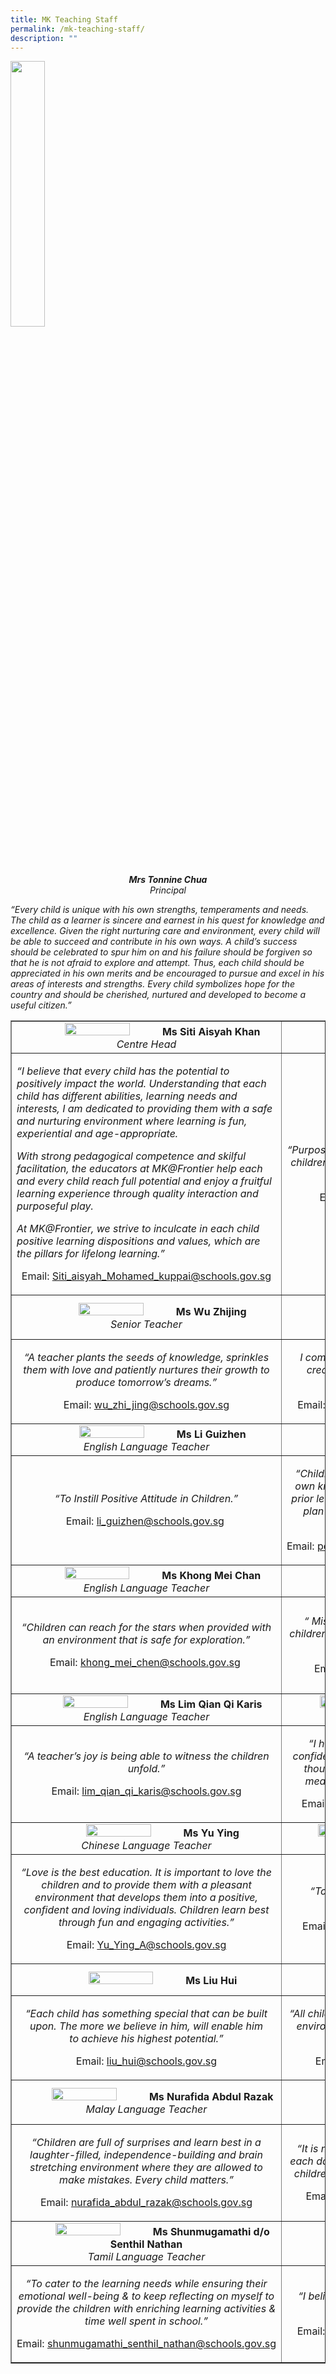 ```yaml
---
title: MK Teaching Staff
permalink: /mk-teaching-staff/
description: ""
---
```

<img style="width: 33%;" src="/images/ts1.jpg" />
<p style="text-align: center;"><em><strong>Mrs Tonnine Chua</strong><br /></em><em>Principal</em></p>
<p><em>&ldquo;Every child is unique with his own strengths, temperaments and needs.&nbsp; The child as a learner is sincere and earnest in his quest for knowledge and excellence. Given the right nurturing care and environment, every child will be able to succeed and contribute in his own ways. A child&rsquo;s success should be celebrated to spur him on and his failure should be forgiven so that he is not afraid to explore and attempt. Thus, each child should be appreciated in his own merits and&nbsp;be encouraged to pursue and excel in his areas of interests and strengths. Every child symbolizes hope for the country and should be cherished, nurtured and developed to become a useful citizen.&rdquo;</em></p>
<table style="border-collapse: collapse; width: 100%;" border="1">
<tbody>
<tr>
<td style="width: 33.3333%; text-align: center;"><img style="width: 50%;" src="/images/ts2.jpg"><strong>Ms Siti Aisyah Khan<br /></strong><em>Centre Head</em></td>
<td style="width: 33.3333%; text-align: center;"><img style="width: 50%;" src="/images/ts3.jpg"><strong>Ms Yang Kai Ying<br /></strong><em>Level Head</em></td>
<td style="width: 33.3333%; text-align: center;"><img style="width: 50%;" src="/images/ts4.jpg"><strong>Ms Nur Afiqah Mohd Ali<br /></strong><em>Senior Teacher</em></td>
</tr>
<tr>
<td style="width: 33.3333%;">
<p><em>&ldquo;I believe that every child has the potential to positively impact the world. Understanding that each child has different abilities, learning needs and interests, I am dedicated to providing them with a safe and nurturing environment where learning is fun, experiential and age-appropriate.&nbsp;&nbsp;</em></p>
<p><em>With strong pedagogical competence and skilful facilitation, the educators at MK@Frontier help each and every child reach full potential and enjoy a fruitful learning experience through quality interaction and purposeful play.</em></p>
<p><em>At MK@Frontier, we strive to inculcate in each child positive learning dispositions and values, which are the pillars for lifelong learning.&rdquo;</em></p>
<p style="text-align: center;">Email:&nbsp;<a href="mailto:Siti_aisyah_Mohamed_kuppai@schools.gov.sg">Siti_aisyah_Mohamed_kuppai@schools.gov.sg</a></p>
</td>
<td style="width: 33.3333%;">
<p style="text-align: center;"><em>&ldquo;Purposeful play should be the basis of learning as children are actively involved in constructing their own knowledge.&rdquo;</em></p>
<p style="text-align: center;">Email:&nbsp;<a href="mailto:yang_kai_ying@schools.gov.sg">yang_kai_ying@schools.gov.sg</a></p>
</td>
<td style="width: 33.3333%;">
<p style="text-align: center;"><em>&ldquo;I believe that children learn best when they are having fun playing! &ldquo;Play is the highest form of research&rdquo; &ndash; Albert Einstein&rdquo;</em></p>
<p style="text-align: center;">Email:&nbsp;<a href="mailto:nur_afiqah_mohd_ali@schools.gov.sg">nur_afiqah_mohd_ali@schools.gov.sg</a></p>
</td>
</tr>
<tr>
<td style="width: 33.3333%; text-align: center;"><img style="width: 50%;" src="/images/ts5.jpg"><strong>Ms Wu Zhijing<br /></strong><em>Senior Teacher</em></td>
<td style="width: 33.3333%; text-align: center;"><img style="width: 50%;" src="/images/ts6.jpg"><strong>Ms Nursyura Binte Supari<br /></strong><em>English Language Teacher</em></td>
<td style="width: 33.3333%; text-align: center;"><img style="width: 50%;" src="/images/ts7.jpg"><strong>Ms Cindy Peck Xin Ying<br /></strong><em>English Language Teacher</em></td>
</tr>
<tr>
<td style="width: 33.3333%; text-align: center;">
<p><em>&ldquo;A teacher plants the seeds of knowledge, sprinkles them with love and patiently nurtures their growth to produce tomorrow&rsquo;s dreams.&rdquo;</em></p>
<p>Email:&nbsp;<a href="mailto:wu_zhi_jing@schools.gov.sg">wu_zhi_jing@schools.gov.sg</a></p>
</td>
<td style="width: 33.3333%; text-align: center;">
<p><em>I come to school every day looking forward to creating smiles and developing the love for learning in our little charges!&rdquo;</em></p>
<p>Email:&nbsp;<a href="mailto:nurasyura_binte_supari@schools.gov.sg">nurasyura_binte_supari@schools.gov.sg</a></p>
</td>
<td style="width: 33.3333%; text-align: center;">
<p><em>&ldquo;A child, whose behavior pushes you away, is a child who needs love before anything else. They need someone who will not give up on them.&rdquo;</em></p>
<p>Email:&nbsp;<a href="mailto:cindy_peck_xin_ying@schools.gov.sg">cindy_peck_xin_ying@schools.gov.sg</a></p>
</td>
</tr>
<tr>
<td style="width: 33.3333%; text-align: center;"><img style="width: 50%;" src="/images/ts8.jpg"><strong>Ms Li Guizhen<br /></strong><em>English Language Teacher</em></td>
<td style="width: 33.3333%; text-align: center;"><img style="width: 50%;" src="/images/ts9.jpg"><strong>Ms Poonam Kaur d/o Basant Sing<br /></strong></td>
<td style="width: 33.3333%; text-align: center;"><img style="width: 50%;" src="/images/ts10.jpg"><strong>Ms Wan Nurul Fazeerin Binte Wan Anuwar</strong></td>
</tr>
<tr>
<td style="width: 33.3333%; text-align: center;">
<p><em>&ldquo;To Instill Positive Attitude in Children.</em><em>&rdquo;</em></p>
<p>Email:&nbsp;<a href="mailto:li_guizhen@schools.gov.sg">li_guizhen@schools.gov.sg</a><em>&nbsp;</em></p>
</td>
<td style="width: 33.3333%; text-align: center;">
<p><em>&ldquo;Children actively construct and transform their own knowledge based on past experiences and prior learning. My role is to&nbsp;</em><em>understand them, and plan learning experiences that allow them to develop and learn best.</em>"</p>
<p>Email:&nbsp;<a href="mailto:poonam_kaur_basant_singh@schools.gov.sg">poonam_kaur_basant_singh@schools.gov.sg</a></p>
</td>
<td style="width: 33.3333%; text-align: center;">
<p><em>&ldquo;I believe in treating each child equally and fairly regardless of their differences, and to constantly build a positive, safe and caring relationship with each child. I believe that every child is unique and has something special to contribute to the daily learning experiences.&rdquo;</em></p>
<p>Email:&nbsp;<u><a href="mailto:wan_nurul_fazeerin_wan_anuwar@schools.gov.sg">wan_nurul_fazeerin_wan_anuwar@schools.gov.sg</a></u></p>
</td>
</tr>
<tr>
<td style="width: 33.3333%; text-align: center;"><img style="width: 50%;" src="/images/ts11.png"><strong>Ms Khong Mei Chan<br /></strong><em>English Language Teacher</em></td>
<td style="width: 33.3333%; text-align: center;"><img style="width: 50%;" src="/images/ts12.jpg"><strong>Ms Sandhya Muralli<br /></strong><em>English Language Teacher</em></td>
<td style="width: 33.3333%; text-align: center;"><img style="width: 50%;" src="/images/ts13.jpg"><strong>Ms Zuraidah Binte Abdul Hamid<br /></strong></td>
</tr>
<tr>
<td style="width: 33.3333%; text-align: center;">
<p><em>&ldquo;Children can reach for the stars when provided with an environment that is safe for exploration.&rdquo;</em></p>
<p>Email:&nbsp;<a href="mailto:khong_mei_chen@schools.gov.sg">khong_mei_chen@schools.gov.sg</a><strong>&nbsp;</strong></p>
</td>
<td style="width: 33.3333%; text-align: center;">
<p><em>&ldquo; Mistakes are a part of learning. Allow your children the opportunity to see mistakes and learn from them.&rdquo;</em></p>
<p>Email:&nbsp;<u><a href="mailto:Sandhya_muralli@schools.gov.sg">sandhya_muralli@schools.gov.sg</a></u></p>
</td>
<td style="width: 33.3333%; text-align: center;">
<p><em>&ldquo;I believe that all children are natural explorers. Each child brings his own brand of uniqueness and strength to the classroom. As a teacher, I will embrace the individuality of each child!&rdquo;</em></p>
<p>Email:&nbsp;<a href="mailto:zuraidah_abdul_hamid@schools.gov.sg">zuraidah_abdul_hamid@schools.gov.sg</a></p>
</td>
</tr>
<tr>
<td style="width: 33.3333%; text-align: center;"><img style="width: 50%;" src="/images/ts14.jpg"><strong>Ms Lim Qian Qi Karis<br /></strong><em>English Language Teacher</em></td>
<td style="width: 33.3333%; text-align: center;"><img style="width: 50%;" src="/images/ts15.jpg"><strong>Ms Dania Amelina Binte Jumari<br /></strong></td>
<td style="width: 33.3333%; text-align: center;"><img style="width: 50%;" src="/images/ts16.jpg"><strong>Ms Lyann Lock Soo San<br /></strong><em>English Language Teacher</em></td>
</tr>
<tr>
<td style="width: 33.3333%; text-align: center;">
<p><em>&ldquo;A teacher&rsquo;s joy is being able to witness the children unfold.&rdquo;</em></p>
<p>Email:&nbsp;<a href="mailto:lim_qian_qi_karis@schools.gov.sg">lim_qian_qi_karis@schools.gov.sg</a></p>
</td>
<td style="width: 33.3333%; text-align: center;">
<p><em>&ldquo;I hope to help children in developing their confidence by empowering them to express their thoughts, opinions and feelings, and to form meaningful friendships through teamwork.&rdquo;</em></p>
<p>Email:&nbsp;<a href="mailto:dania_amelina_jumari@schools.gov.sg">dania_amelina_jumari@schools.gov.sg</a></p>
</td>
<td style="width: 33.3333%; text-align: center;">
<p><em>&ldquo; I believe in building relationship and creating safe environment for children to learn, which provide an opportunities for them to grow holistically.&rdquo;</em></p>
<p>Email:&nbsp;<a href="mailto:lyann_lock_soo_san@schools.gov.sg">lyann_lock_soo_san@schools.gov.sg</a></p>
</td>
</tr>
<tr>
<td style="width: 33.3333%; text-align: center;"><img style="width: 50%;" src="/images/ts17.jpg"><strong>Ms Yu Ying<br /></strong><em>Chinese Language Teacher</em></td>
<td style="width: 33.3333%; text-align: center;"><img style="width: 50%;" src="/images/ts18.jpg"><strong>Ms Caroline Tan Hui Yee<br /></strong><em>Chinese Language Teacher</em></td>
<td style="width: 33.3333%; text-align: center;"><img style="width: 50%;" src="/images/ts19.jpg"><strong>Ms See Tho Sun Ein<br /></strong><em>Chinese Language Teacher</em></td>
</tr>
<tr>
<td style="width: 33.3333%; text-align: center;">
<p><em>&ldquo;Love is the best education. It is important to love the children and to provide them with a pleasant environment that develops them into a positive, confident and loving individuals. Children learn best through fun and engaging activities.&rdquo;</em></p>
<p>Email:&nbsp;<u><a href="mailto:Yu_Ying_A@schools.gov.sg">Yu_Ying_A@schools.gov.sg</a></u></p>
</td>
<td style="width: 33.3333%; text-align: center;">
<p><em>&ldquo;To have positive influences on children&rsquo;s character building.&rdquo;</em></p>
<p>Email:&nbsp;<a href="mailto:caroline_tan_hui_yee@schools.gov.sg">caroline_tan_hui_yee@schools.gov.sg</a><em>&nbsp;</em></p>
</td>
<td style="width: 33.3333%; text-align: center;">
<p><em>Every child is a gift, each with their own unique potentials. I aim to provide them with a safe and supportive environment where they will be able to grow into their fullest potential.&rdquo;</em></p>
<p>Email:&nbsp;<a href="mailto:see_tho_sun_ein@schools.gov.sg">see_tho_sun_ein@schools.gov.sg</a></p>
</td>
</tr>
<tr>
<td style="width: 33.3333%; text-align: center;"><img style="width: 50%;" src="/images/ts20.jpg"><strong>Ms Liu Hui</strong></td>
<td style="width: 33.3333%; text-align: center;"><img style="width: 50%;" src="/images/ts21.jpg"><strong>Ms Loh Hwee Boon<br /></strong><em>Chinese Language Teacher</em></td>
<td style="width: 33.3333%; text-align: center;"><img style="width: 50%;" src="/images/ts22.jpg"><strong>Ms Luo Huangli<br /></strong><em>Chinese Language Teacher</em></td>
</tr>
<tr>
<td style="width: 33.3333%; text-align: center;">
<p><em>&ldquo;Each child has something special that can be built upon. The more we believe in him, will enable him to&nbsp;achieve his&nbsp;highest&nbsp;potential.&rdquo;</em></p>
<p>Email:&nbsp;<a href="mailto:liu_hui@schools.gov.sg">liu_hui@schools.gov.sg</a></p>
</td>
<td style="width: 33.3333%; text-align: center;">
<p><em>&ldquo;All children are special. I aspire to create a happy environment for them to be actively engaged in their learning experiences.&rdquo;</em></p>
<p>Email:&nbsp;<a href="mailto:loh_hwee_boon@schools.gov.sg">loh_hwee_boon@schools.gov.sg</a></p>
</td>
<td style="width: 33.3333%; text-align: center;">
<p><em>&ldquo;Education is not the filling of a pail but the lighting of a fire.&rdquo;</em></p>
<p>Email:&nbsp;<a href="mailto:luo_huangli@schools.gov.sg">luo_huangli@schools.gov.sg</a><strong>&nbsp;</strong></p>
</td>
</tr>
<tr>
<td style="width: 33.3333%; text-align: center;"><img style="width: 50%;" src="/images/ts23.jpg"><strong>Ms Nurafida Abdul Razak<br /></strong><em>Malay Language Teacher</em></td>
<td style="width: 33.3333%; text-align: center;"><img style="width: 50%;" src="/images/ts24.png"><strong>Ms Siti Nur Amira Khalim<br /></strong><em>Malay Language Teacher</em></td>
<td style="width: 33.3333%; text-align: center;">&nbsp;</td>
</tr>
<tr>
<td style="width: 33.3333%; text-align: center;">
<p><em>&ldquo;Children are full of surprises and learn best in a laughter-filled, independence-building and brain stretching environment where they are allowed to make mistakes. Every child matters.&rdquo;</em></p>
<p>Email:&nbsp;<a href="mailto:nurafida_abdul_razak@schools.gov.sg">nurafida_abdul_razak@schools.gov.sg</a></p>
</td>
<td style="width: 33.3333%; text-align: center;">
<p><em>&ldquo;It is not only the children who learn something each day.&nbsp; The teachers learn something from the children too and that makes teaching beautiful.&rdquo;</em></p>
<p>Email:&nbsp;<a href="mailto:siti_nur_amira_binte@schools.gov.sg">siti_nur_amira_binte@schools.gov.sg</a></p>
</td>
<td style="width: 33.3333%;">&nbsp;</td>
</tr>
<tr>
<td style="width: 33.3333%; text-align: center;"><img style="width: 50%;" src="/images/ts25.jpg"><strong>Ms Shunmugamathi d/o Senthil Nathan<br /></strong><em>Tamil Language Teacher</em></td>
<td style="width: 33.3333%; text-align: center;"><img style="width: 50%;" src="/images/ts26.jpg"><strong>Ms Gunasekaran Anuradha<br /></strong><em>Tamil Language Teacher</em></td>
<td style="width: 33.3333%; text-align: center;">&nbsp;</td>
</tr>
<tr>
<td style="width: 33.3333%; text-align: center;">
<p><em>&ldquo;To cater to the learning needs while ensuring their emotional well-being &amp; to keep reflecting on myself to provide the children with enriching learning activities &amp; time well spent in school.&rdquo;</em></p>
<p>Email:&nbsp;<a href="mailto:shunmugamathi_senthil_nathan@schools.gov.sg">shunmugamathi_senthil_nathan@schools.gov.sg</a></p>
</td>
<td style="width: 33.3333%; text-align: center;">
<p><em>&ldquo;I believe that it is important to inculcate moral values in young children.&rdquo;</em></p>
<p>Email:&nbsp;<a href="mailto:gunasekaran_anuradha@schools.gov.sg">gunasekaran_anuradha@schools.gov.sg</a></p>
</td>
<td style="width: 33.3333%;">&nbsp;</td>
</tr>
</tbody>
</table>